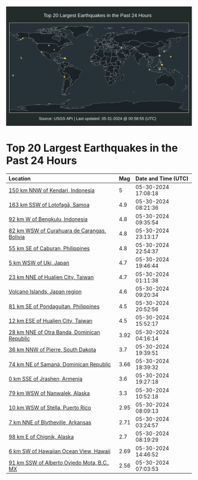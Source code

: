 ![Map](./map.png)

# Top 20 Largest Earthquakes in the Past 24 Hours

| Location | Mag | Date and Time (UTC) |
|:---|:---|:---|
| [150 km NNW of Kendari, Indonesia](https://earthquake.usgs.gov/earthquakes/eventpage/us7000mp1j) | 5 | 05-30-2024 17:08:18 |
| [163 km SSW of Lotofagā, Samoa](https://earthquake.usgs.gov/earthquakes/eventpage/us7000mny1) | 4.9 | 05-30-2024 08:21:36 |
| [92 km W of Bengkulu, Indonesia](https://earthquake.usgs.gov/earthquakes/eventpage/us7000mnyf) | 4.8 | 05-30-2024 09:35:54 |
| [82 km WSW of Curahuara de Carangas, Bolivia](https://earthquake.usgs.gov/earthquakes/eventpage/us7000mp3s) | 4.8 | 05-30-2024 23:13:17 |
| [55 km SE of Caburan, Philippines](https://earthquake.usgs.gov/earthquakes/eventpage/us7000mp3p) | 4.8 | 05-30-2024 22:54:37 |
| [5 km WSW of Uki, Japan](https://earthquake.usgs.gov/earthquakes/eventpage/us7000mp2j) | 4.7 | 05-30-2024 19:46:44 |
| [23 km NNE of Hualien City, Taiwan](https://earthquake.usgs.gov/earthquakes/eventpage/us7000mnw5) | 4.7 | 05-30-2024 01:11:38 |
| [Volcano Islands, Japan region](https://earthquake.usgs.gov/earthquakes/eventpage/us7000mnyh) | 4.6 | 05-30-2024 09:20:34 |
| [81 km SE of Pondaguitan, Philippines](https://earthquake.usgs.gov/earthquakes/eventpage/us7000mp35) | 4.5 | 05-30-2024 20:52:56 |
| [12 km ESE of Hualien City, Taiwan](https://earthquake.usgs.gov/earthquakes/eventpage/us7000mp02) | 4.5 | 05-30-2024 15:52:17 |
| [28 km NNE of Otra Banda, Dominican Republic](https://earthquake.usgs.gov/earthquakes/eventpage/pr2024151000) | 3.92 | 05-30-2024 04:16:14 |
| [36 km NNW of Pierre, South Dakota](https://earthquake.usgs.gov/earthquakes/eventpage/us7000mp2d) | 3.7 | 05-30-2024 19:39:51 |
| [74 km NE of Samaná, Dominican Republic](https://earthquake.usgs.gov/earthquakes/eventpage/pr2024151001) | 3.66 | 05-30-2024 18:39:32 |
| [0 km SSE of Jrashen, Armenia](https://earthquake.usgs.gov/earthquakes/eventpage/us7000mp2i) | 3.6 | 05-30-2024 19:27:18 |
| [79 km WSW of Nanwalek, Alaska](https://earthquake.usgs.gov/earthquakes/eventpage/ak0246xwex8s) | 3.3 | 05-30-2024 10:52:18 |
| [10 km WSW of Stella, Puerto Rico](https://earthquake.usgs.gov/earthquakes/eventpage/pr71450953) | 2.95 | 05-30-2024 08:09:13 |
| [7 km NNE of Blytheville, Arkansas](https://earthquake.usgs.gov/earthquakes/eventpage/nm60583861) | 2.71 | 05-30-2024 03:24:57 |
| [98 km E of Chignik, Alaska](https://earthquake.usgs.gov/earthquakes/eventpage/ak0246xv109b) | 2.7 | 05-30-2024 08:19:29 |
| [6 km SW of Hawaiian Ocean View, Hawaii](https://earthquake.usgs.gov/earthquakes/eventpage/hv74253596) | 2.69 | 05-30-2024 14:46:52 |
| [91 km SSW of Alberto Oviedo Mota, B.C., MX](https://earthquake.usgs.gov/earthquakes/eventpage/ci40606655) | 2.56 | 05-30-2024 07:03:53 |
